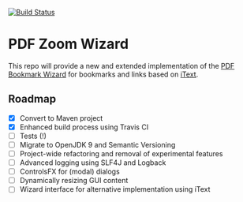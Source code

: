 [![Build Status](https://travis-ci.org/beatngu13/pdf-zoom-wizard.svg?branch=master)](https://travis-ci.org/beatngu13/pdf-zoom-wizard)

# PDF Zoom Wizard

This repo will provide a new and extended implementation of the [PDF Bookmark Wizard](https://bitbucket.org/beatngu13/pdfbookmarkwizard/) for bookmarks and links based on [iText](https://itextpdf.com/).

## Roadmap

- [x] Convert to Maven project
- [x] Enhanced build process using Travis CI
- [ ] Tests (!)
- [ ] Migrate to OpenJDK 9 and Semantic Versioning
- [ ] Project-wide refactoring and removal of experimental features
- [ ] Advanced logging using SLF4J and Logback
- [ ] ControlsFX for (modal) dialogs
- [ ] Dynamically resizing GUI content
- [ ] Wizard interface for alternative implementation using iText
